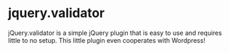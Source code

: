 jquery.validator
================

jQuery.validator is a simple jQuery plugin that is easy to use and requires little to no setup. This little plugin even cooperates with Wordpress!
